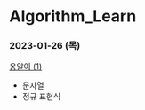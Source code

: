 # Algorithm_Learn
### 2023-01-26 (목)
[옹알이 (1)](https://school.programmers.co.kr/learn/courses/30/lessons/120956)
- 문자열
- 정규 표현식
